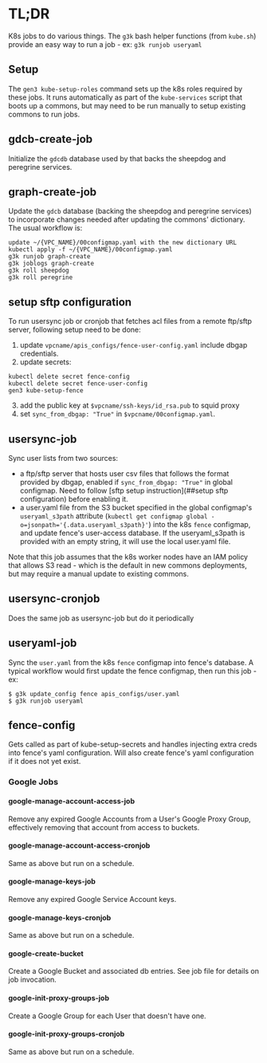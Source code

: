 # TL;DR

K8s jobs to do various things.  The `g3k` bash helper functions (from `kube.sh`) provide an easy way to run a job - ex: `g3k runjob useryaml`

## Setup

The `gen3 kube-setup-roles` command sets up the k8s roles
required by these jobs.  It runs automatically as part of the `kube-services` script that
boots up a commons, but may need to be run manually to setup existing commons to run jobs.

## gdcb-create-job

Initialize the `gdcdb` database used by that backs the sheepdog and peregrine services.

## graph-create-job

Update the `gdcb` database (backing the sheepdog and peregrine services) to incorporate
changes needed after updating the commons' dictionary.  The usual workflow is:
```
update ~/{VPC_NAME}/00configmap.yaml with the new dictionary URL
kubectl apply -f ~/{VPC_NAME}/00configmap.yaml
g3k runjob graph-create
g3k joblogs graph-create
g3k roll sheepdog
g3k roll peregrine
```
## setup sftp configuration
To run usersync job or cronjob that fetches acl files from a remote ftp/sftp server, following setup need to be done:
1. update `vpcname/apis_configs/fence-user-config.yaml` include dbgap credentials.
2. update secrets:
```
kubectl delete secret fence-config
kubectl delete secret fence-user-config
gen3 kube-setup-fence
```
3. add the public key at `$vpcname/ssh-keys/id_rsa.pub` to squid proxy
4. set `sync_from_dbgap: "True"` in `$vpcname/00configmap.yaml`.

## usersync-job

Sync user lists from two sources:
- a ftp/sftp server that hosts user csv files that follows the format provided by dbgap, enabled if `sync_from_dbgap: "True"` in global configmap. Need to follow [sftp setup instruction](##setup sftp configuration) before enabling it.
- a user.yaml file from the S3 bucket specified in the global configmap's `useryaml_s3path` attribute (`kubectl get configmap global -o=jsonpath='{.data.useryaml_s3path}'`) into the k8s `fence` configmap, and update fence's user-access database. If the useryaml_s3path is provided with an empty string, it will use the local user.yaml file.

Note that this job assumes that the k8s worker nodes have an IAM policy that allows S3 read -
which is the default in new commons deployments, but may require a manual update to existing commons.


## usersync-cronjob

Does the same job as usersync-job but do it periodically

## useryaml-job

Sync the `user.yaml` from the k8s `fence` configmap into fence's database.  A typical workflow would first update the fence configmap, then run this job - ex:
```
$ g3k update_config fence apis_configs/user.yaml
$ g3k runjob useryaml
```

## fence-config

Gets called as part of kube-setup-secrets and handles injecting extra creds
into fence's yaml configuration. Will also create fence's yaml configuration if
it does not yet exist.

### Google Jobs

#### google-manage-account-access-job

Remove any expired Google Accounts from a User's Google Proxy Group,
effectively removing that account from access to buckets.

#### google-manage-account-access-cronjob

Same as above but run on a schedule.

#### google-manage-keys-job

Remove any expired Google Service Account keys.

#### google-manage-keys-cronjob

Same as above but run on a schedule.

#### google-create-bucket

Create a Google Bucket and associated db entries. See job file for details
on job invocation.

#### google-init-proxy-groups-job

Create a Google Group for each User that doesn't have one.

#### google-init-proxy-groups-cronjob

Same as above but run on a schedule.